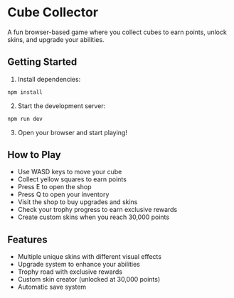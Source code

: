 # Cube Collector

A fun browser-based game where you collect cubes to earn points, unlock skins, and upgrade your abilities.

## Getting Started

1. Install dependencies:
```bash
npm install
```

2. Start the development server:
```bash
npm run dev
```

3. Open your browser and start playing!

## How to Play

- Use WASD keys to move your cube
- Collect yellow squares to earn points
- Press E to open the shop
- Press Q to open your inventory
- Visit the shop to buy upgrades and skins
- Check your trophy progress to earn exclusive rewards
- Create custom skins when you reach 30,000 points

## Features

- Multiple unique skins with different visual effects
- Upgrade system to enhance your abilities
- Trophy road with exclusive rewards
- Custom skin creator (unlocked at 30,000 points)
- Automatic save system
